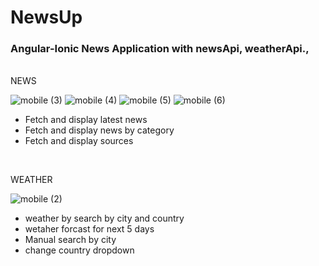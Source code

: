 # NewsUp
<h3> Angular-Ionic News Application with newsApi, weatherApi., </h3>
<br/>
NEWS
<br/>

![mobile (3)](https://user-images.githubusercontent.com/51154883/226306335-948aad24-ef2b-4419-b7de-dc14e816602f.png)
![mobile (4)](https://user-images.githubusercontent.com/51154883/226306917-e0e15535-2308-4bcb-8cdd-5ec3e58dcf7b.png)
![mobile (5)](https://user-images.githubusercontent.com/51154883/226306937-2b22ccd3-6437-4472-bb89-d41b12a68861.png)
![mobile (6)](https://user-images.githubusercontent.com/51154883/226307288-bcff87a5-d46d-4ed3-81c0-9c3842b211d8.png)

 - Fetch and display latest news 
 - Fetch and display news by category
 - Fetch and display sources 
<br/>
 
 WEATHER
<br/>
 
![mobile (2)](https://user-images.githubusercontent.com/51154883/226305972-6067abba-4a2e-41e8-84c6-9526eb720f98.png)
 - weather by search by city and country 
 - wetaher forcast for next 5 days
 - Manual search by city
 - change country dropdown
